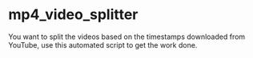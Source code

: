 # mp4_video_splitter
You want to split the videos based on the timestamps downloaded from YouTube, use this automated script to get the work done.
